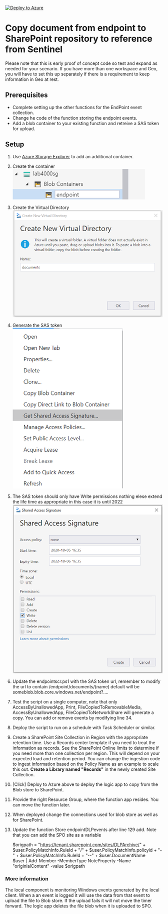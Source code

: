[![Deploy to Azure](https://aka.ms/deploytoazurebutton)](https://portal.azure.com/#create/Microsoft.Template/uri/https%3A%2F%2Fraw.githubusercontent.com%2FOfficeDev%2FO365-ActivityFeed-AzureFunction%2Fmaster%2FSentinel%2FEndPointDLP_preview%2FDocumentCopy%2FBlobtoSPO.json)


# Copy document from endpoint to SharePoint repository to reference from Sentinel
Please note that this is early proof of concept code so test and expand as needed for your scenario.
If you have more than one workspace and Geo, you will have to set this up separately if there is a requirement to keep information in Geo at rest.

## Prerequisites
- Complete setting up the other functions for the EndPoint event collection.
- Change he code of the function storing the endpoint events.
- Add a blob container to your existing function and retreive a SAS token for upload.

## Setup

1. Use [Azure Storage Explorer](https://azure.microsoft.com/en-us/features/storage-explorer/) to add an additional container.  

2. Create the container  
![Create Container](./img/img1.png)  

3. Create the Virtual Directory  
![Create Virtual Directory](./img/img2.png)  

4. Generate the SAS token  
![Generate SAS Token](./img/img3.png)  

5. The SAS token should only have Write permissions nothing elese extend the life time as appropriate in this case it is until 2022 ![Generate SAS Token](./img/img4.png)   

6. Update the endpointscr.ps1 with the SAS token url, remember to modify the url to contain /endpoint/documents/$($name) default will be someblob.blob.core.windows.net/endpoint?....

7. Test the script on a single computer, note that only AccessByUnallowedApp, Print, FileCopiedToRemovableMedia, AccessByUnallowedApp, FileCopiedToNetworkShare will generate a copy. You can add or remove events by modifying line 34.

8. Deploy the script to run on a schedule with Task Scheduler or similar.

9. Create a SharePoint Site Collection in Region with the appropriate retention time. Use a Records center template if you need to treat the information as records. See the SharePoint Online limits to determine if you need more than one collection per region. This will depend on your expected load and retention period. You can change the ingestion code to ingest information based on the Policy Name as an example to scale this out. **Create a Library named "Records"** in the newly created Site Collection.

10. [Click] Deploy to Azure above to deploy the logic app to copy from the Blob store to SharePoint.

11. Provide the right Resource Group, where the function app resides. You can move the function later. 

12. When deployed change the connections used for blob store as well as for SharePoint.

13. Update the function Store endpointDLPevents after line 129 add. Note that you can add the SPO site as a variable

    $origpath = "https://tenant.sharepoint.com/sites/DLPArchive/" + $user.PolicyMatchInfo.RuleId + "/" + $user.PolicyMatchInfo.policyid + "-" +  $user.PolicyMatchInfo.RuleId + "--"  + $user.DocumentName      
    $user | Add-Member -MemberType NoteProperty -Name "originialContent" -value $origpath

### More information
The local component is monitoring Windows events generated by the local client. When a an event is logged it will use the data from that event to upload the file to Blob store.  If the upload fails it will not move the timer forward. 
The logic app deletes the file blob when it is uploaded to SPO.
